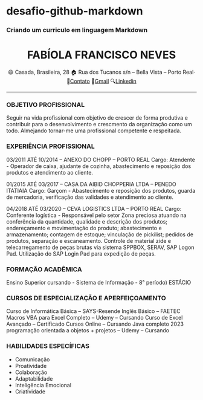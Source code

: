 # desafio-github-markdown

### Criando um curriculo em linguagem Markdown

# <Center> FABÍOLA **FRANCISCO NEVES** </center>

<div align="center">

😄 Casada, Brasileira, 28 
🏠 Rua dos Tucanos s/n – Bella Vista – Porto Real· 
📱[Contato](2499906-9273)
📧[Gmail](Franciscofabiola64@gmail.com)
🔍[Linkedin](https://www.linkedin.com/in/fabiola-francisco-neves-83a65a147?utm_source=share&utm_campaign=share_via&utm_content=profile&utm_medium=android_app) 

</div>

-----
### OBJETIVO PROFISSIONAL

Seguir na vida profissional com objetivo de crescer de forma produtiva e contribuir para o desenvolvimento e crescmento da organização como um todo. Almejando tornar-me uma profissional competente e respeitada.


### EXPERIÊNCIA PROFISSIONAL

03/2011 ATÉ 10/2014 – ANEXO DO CHOPP – PORTO REAL
Cargo: Atendente - Operador de caixa, ajudante de cozinha, abastecimento e reposição dos produtos e atendimento ao cliente.


01/2015 ATÉ 03/2017 – CASA DA AIBID CHOPPERIA LTDA – PENEDO ITATIAIA
Cargo: Garçom - Abastecimento e reposição dos produtos, guarda de mercadoria, verificação das validades e atendimento ao cliente.


04/2018 ATÉ 03/2020 – CEVA LOGISTICS LTDA – PORTO REAL
Cargo: Conferente logística - Responsável pelo setor Zona preciosa atuando na conferência da quantidade, qualidade e descrição dos produtos; endereçamento e movimentação do produto; abastecimento e armazenamento; contagem de estoque; vinculação de pickilist; pedidos de produtos, separação e escaneamento. Controle de material zide e telecarregamento de peças brutas via sistema SPPBOX, SERAV, SAP Logon Pad. Utilização do SAP Login Pad para expedição de peças.


### FORMAÇÃO ACADÊMICA

Ensino Superior cursando - Sistema de Informação - 8° período) ESTÁCIO 


### CURSOS DE ESPECIALIZAÇÃO E APERFEIÇOAMENTO

Curso de Informática Básica – SAYS-Resende
 Inglês Básico – FAETEC
Macros VBA para Excel Completo – Udemy – Cursando
Curso de Excel Avançado – Certificado Cursos Online – Cursando
Java completo 2023 programação orientada a objetos + projetos – Udemy – Cursando 

### HABILIDADES ESPECÍFICAS

- Comunicação
- Proatividade
- Colaboração
- Adaptabilidade
- Inteligência Emocional
- Criatividade
